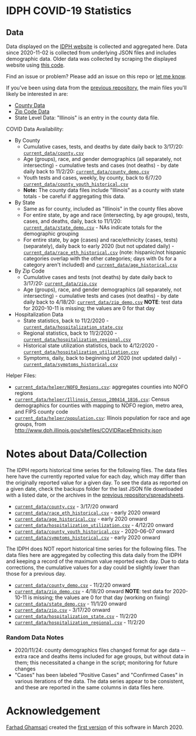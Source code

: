 # IDPH COVID-19 Statistics

## Data

Data displayed on the [IDPH website](http://www.dph.illinois.gov/covid19/covid19-statistics) is collected and aggregated here.  Data since 2020-11-02 is collected from underlying JSON files and includes demographic data.  Older data was collected by scraping the displayed website using [this code](https://github.com/FarhadGSRX/IL-Covid-Data-Repeater/).

Find an issue or problem?  Please add an issue on this repo or [let me know](mailto:christina.maimone@northwestern.edu).

If you've been using data from the [previous repository](https://github.com/FarhadGSRX/IL-Covid-Data-Repeater/), the main files you'll likely be interested in are:
* [County Data](https://media.githubusercontent.com/media/cmaimone/idph_covid_data/master/current_data/county_demo.csv)
* [Zip Code Data](https://media.githubusercontent.com/media/cmaimone/idph_covid_data/master/current_data/zip_demo.csv)
* State Level Data: "Illinois" is an entry in the county data file.

COVID Data Availability:

* By County
  * Cumulative cases, tests, and deaths by date daily back to 3/17/20: [`current_data/county.csv`](current_data/county.csv)
  * Age (groups), race, and gender demographics (all separately, not intersecting) - cumulative tests and cases (not deaths) - by date daily back to 11/2/20: [`current_data/county_demo.csv`](current_data/county_demo.csv)
  * Youth tests and cases, weekly, by county, back to 6/7/20 [`current_data/county_youth_historical.csv`](current_data/county_youth_historical.csv)
  * **Note:** The county data files include "Illinois" as a county with state totals - be careful if aggregating this data.
* By State
  * Same as for county, included as "Illinois" in the county files above
  * For entire state, by age and race (intersecting, by age groups), tests, cases, and deaths, daily, back to 11/1/20: [`current_data/state_demo.csv`](current_data/state_demo.csv) - NAs indicate totals for the demographic grouping
  * For entire state, by age (cases) and race/ethnicity (cases, tests) (separately), daily back to early 2020 (but not updated daily) - [`current_data/race_eth_historical.csv`](current_data/race_eth_historical.csv)  (note: hispanic/not hispanic categories overlap with the other categories; days with 0s for a category aren't included) and [`current_data/age_historical.csv`](current_data/age_historical.csv)
* By Zip Code
  * Cumulative cases and tests (not deaths) by date daily back to 3/17/20: [`current_data/zip.csv`](current_data/zip.csv)
  * Age (groups), race, and gender demographics (all separately, not intersecting) - cumulative tests and cases (not deaths) - by date daily back to 4/18/20: [`current_data/zip_demo.csv`](current_data/zip_demo.csv) **NOTE**: test data for 2020-10-11 is missing; the values are 0 for that day
* Hospitalization Data
  * State statistics, back to 11/2/2020 - [`current_data/hospitalization_state.csv`](current_data/hospitalization_state.csv)
  * Regional statistics, back to 11/2/2020 - [`current_data/hospitalization_regional.csv`](current_data/hospitalization_regional.csv)
  * Historical state utilization statistics, back to 4/12/2020 - [`current_data/hospitalization_utilization.csv`](current_data/hospitalization_utilization.csv)
  * Symptoms, daily, back to beginning of 2020 (not updated daily) - [`current_data/symptoms_historical.csv`](current_data/symptoms_historical.csv)
  

Helper Files:

* [`current_data/helper/NOFO_Regions.csv`](current_data/helper/NOFO_Regions.csv): aggregates counties into NOFO regions
* [`current_data/helper/Illinois_Census_200414_1816.csv`](current_data/helper/Illinois_Census_200414_1816.csv): Census demographics for counties with mapping to NOFO region, metro area, and FIPS county code
* [`current_data/helper/population.csv`](current_data/helper/population.csv): Illinois population for race and age groups, from http://www.dph.illinois.gov/sitefiles/COVIDRaceEthnicity.json

# Notes about Data/Collection

The IDPH reports historical time series for the following files.  The data files here have the currently reported value for each day, which may differ than the originally reported value for a given day.  To see the data as reported on a given date, check the backups folder for the last JSON file downloaded with a listed date, or the archives in the [previous repository/spreadsheets](https://github.com/FarhadGSRX/IL-Covid-Data-Repeater/).

* [`current_data/county.csv`](current_data/county.csv) - 3/17/20 onward
* [`current_data/race_eth_historical.csv`](current_data/race_eth_historical.csv) - early 2020 onward
* [`current_data/age_historical.csv`](current_data/age_historical.csv) - early 2020 onward
* [`current_data/hospitalization_utilization.csv`](current_data/hospitalization_utilization.csv) - 4/12/20 onward
* [`current_data/county_youth_historical.csv`](current_data/county_youth_historical.csv) - 2020-06-07 onward
* [`current_data/symptoms_historical.csv`](current_data/symptoms_historical.csv) - early 2020 onward

The IDPH does NOT report historical time series for the following files.  The data files here are aggregated by collecting this data daily from the IDPH and keeping a record of the maximum value reported each day.  Due to data corrections, the cumulative values for a day could be slightly lower than those for a previous day.

* [`current_data/county_demo.csv`](current_data/county_demo.csv) - 11/2/20 onward
* [`current_data/zip_demo.csv`](current_data/zip_demo.csv) - 4/18/20 onward  **NOTE**: test data for 2020-10-11 is missing; the values are 0 for that day (working on fixing)
* [`current_data/state_demo.csv`](current_data/state_demo.csv) - 11/1/20 onward
* [`current_data/zip.csv`](current_data/zip.csv) - 3/17/20 onward
* [`current_data/hospitalization_state.csv`](current_data/hospitalization_state.csv) - 11/2/20
* [`current_data/hospitalization_regional.csv`](current_data/hospitalization_regional.csv) - 11/2/20


### Random Data Notes

* 2020/11/24: county demographics files changed format for age data -- extra race and deaths items included for age groups, but without data in them; this necessitated a change in the script; monitoring for future changes
* "Cases" has been labeled "Positive Cases" and "Confirmed Cases" in various iterations of the data.  The data series appear to be consistent, and these are reported in the same columns in data files here.


# Acknowledgement

[Farhad Ghamsari](https://github.com/FarhadGSRX) created the [first version](https://github.com/FarhadGSRX/IL-Covid-Data-Repeater/) of this software in March 2020.


